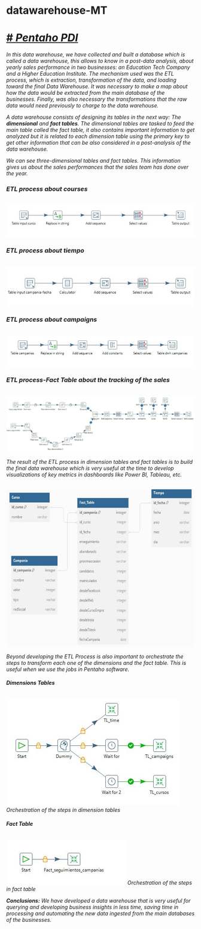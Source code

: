 # datawarehouse-MT

<h1><a href="https://sourceforge.net/projects/pentaho/" target="blank" rel="noopener noreferrer"># <i>Pentaho PDI<i></a></h1>

In this data warehouse, we have collected and built a database which is called a data warehouse, this allows to know in a post-data analysis, about yearly sales performance in two businesses: an Education Tech Company and a Higher Education Institute.
The mechanism used was the ETL process, which is extraction, transformation of the data, and loading toward the final Data Warehouse. It was necessary to make a map about how the data would be extracted from the main database of the businesses. Finally, was also necessary the transformations that the raw data would need previously to charge to the data warehouse.

A data warehouse consists of designing its tables in the next way: The **dimensional** and **fact tables**. The dimensional tables are tasked to feed the main table called the fact table, it also contains important information to get analyzed but it is related to each dimension table using the primary key to get other information that can be also considered in a post-analysis of the data warehouse.

We can see three-dimensional tables and fact tables. This information gives us about the sales performances that the sales team has done over the year.

<h3>ETL process about courses</h3>
</br>
  <img src="Images_Project/3. ETL_curso.JPG" alt="">
  
<h3>ETL process about tiempo</h3>
</br>
  <img src="Images_Project/2. ETL_Tiempo.JPG" alt="">
  
<h3>ETL process about campaigns</h3>
</br>
  <img src="Images_Project/4. ETL_campania.JPG" alt="">
  
<h3>ETL process-Fact Table about the tracking of the sales</h3>
</br>
  <img src="Images_Project/1. ETL_Fact_Seguimiento.JPG" >

The result of the ETL process in dimension tables and fact tables is to build the final data warehouse which is very useful at the time to develop visualizations of key metrics in dashboards like Power BI, Tableau, etc.

</br>
  <img src="Images_Project/data-warehouse.jpg" alt="" width="600" height="420" class="center">   

Beyond developing the ETL Process is also important to orchestrate the steps to transform each one of the dimensions and the fact table. This is useful when we use the jobs in Pentaho software.

<h4> Dimensions Tables </h4>
</br>
  <img src="Images_Project/Job_ETL_dim.JPG" alt=""> 
  Orchestration of the steps in dimension tables

<h4> Fact Table </h4>
</br>
  <img src="Images_Project/Job_ETL_fact.JPG" alt="">
  Orchestration of the steps in fact table

**Conclusions:** We have developed a data warehouse that is very useful for querying and developing business insights in less time, saving time in processing and automating the new data ingested from the main databases of the businesses.
